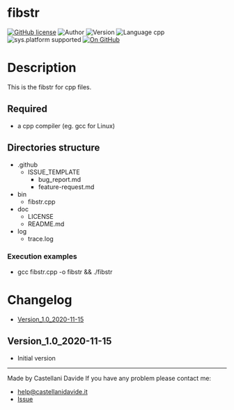 # fibstr
[![GitHub license](https://img.shields.io/badge/licence-GNU-green?style=flat)](https://github.com/CastellaniDavide/fibstr/blob/master/LICENSE) ![Author](https://img.shields.io/badge/author-Castellani%20Davide-green?style=flat) ![Version](https://img.shields.io/badge/version-v01.01-blue?style=flat) ![Language cpp](https://img.shields.io/badge/language-cpp-yellowgreen?style=flat) ![sys.platform supported](https://img.shields.io/badge/OS%20platform%20supported-All-blue?style=flat) [![On GitHub](https://img.shields.io/badge/on%20GitHub-True-green?style=flat&logo=github)](https://github.com/CastellaniDavide/fibstr)

# Description
This is the fibstr for cpp files.

## Required
 - a cpp compiler (eg. gcc for Linux)
 

## Directories structure
 - .github
   - ISSUE_TEMPLATE
     - bug_report.md
     - feature-request.md
 - bin
	 - fibstr.cpp
 - doc
   - LICENSE
   - README.md
 - log
	 - trace.log
   
### Execution examples
 - gcc fibstr.cpp -o fibstr && ./fibstr

# Changelog
 - [Version_1.0_2020-11-15](#Version_10_2020-11-15)


## Version_1.0_2020-11-15
 - Initial version

---
Made by Castellani Davide 
If you have any problem please contact me:
- help@castellanidavide.it
- [Issue](https://github.com/CastellaniDavide/fibstr/issues)
